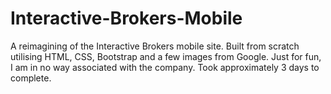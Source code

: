 # Interactive-Brokers-Mobile
A reimagining of the Interactive Brokers mobile site. Built from scratch utilising HTML, CSS, Bootstrap and a few images from Google. Just for fun, I am in no way associated with the company. Took approximately 3 days to complete. 
